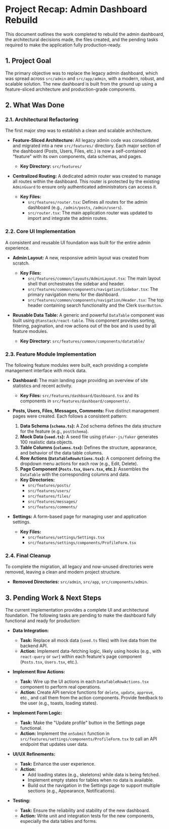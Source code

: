 # Project Recap: Admin Dashboard Rebuild

This document outlines the work completed to rebuild the admin dashboard, the architectural decisions made, the files created, and the pending tasks required to make the application fully production-ready.

## 1. Project Goal

The primary objective was to replace the legacy admin dashboard, which was spread across `src/admin` and `src/app/admin`, with a modern, robust, and scalable solution. The new dashboard is built from the ground up using a feature-sliced architecture and production-grade components.

## 2. What Was Done

### 2.1. Architectural Refactoring

The first major step was to establish a clean and scalable architecture.

-   **Feature-Sliced Architecture:** All legacy admin code was consolidated and migrated into a new `src/features/` directory. Each major section of the dashboard (Posts, Users, Files, etc.) is now a self-contained "feature" with its own components, data schemas, and pages.
    -   **Key Directory:** `src/features/`

-   **Centralized Routing:** A dedicated admin router was created to manage all routes within the dashboard. This router is protected by the existing `AdminGuard` to ensure only authenticated administrators can access it.
    -   **Key Files:**
        -   `src/features/router.tsx`: Defines all routes for the admin dashboard (e.g., `/admin/posts`, `/admin/users`).
        -   `src/router.tsx`: The main application router was updated to import and integrate the admin routes.

### 2.2. Core UI Implementation

A consistent and reusable UI foundation was built for the entire admin experience.

-   **Admin Layout:** A new, responsive admin layout was created from scratch.
    -   **Key Files:**
        -   `src/features/common/layouts/AdminLayout.tsx`: The main layout shell that orchestrates the sidebar and header.
        -   `src/features/common/components/navigation/Sidebar.tsx`: The primary navigation menu for the dashboard.
        -   `src/features/common/components/navigation/Header.tsx`: The top header containing search functionality and the Clerk `UserButton`.

-   **Reusable Data Table:** A generic and powerful `DataTable` component was built using `@tanstack/react-table`. This component provides sorting, filtering, pagination, and row actions out of the box and is used by all feature modules.
    -   **Key Directory:** `src/features/common/components/datatable/`

### 2.3. Feature Module Implementation

The following feature modules were built, each providing a complete management interface with mock data.

-   **Dashboard:** The main landing page providing an overview of site statistics and recent activity.
    -   **Key Files:** `src/features/dashboard/Dashboard.tsx` and its components in `src/features/dashboard/components/`.

-   **Posts, Users, Files, Messages, Comments:** Five distinct management pages were created. Each follows a consistent pattern:
    1.  **Data Schema (`schema.ts`):** A Zod schema defines the data structure for the feature (e.g., `postSchema`).
    2.  **Mock Data (`seed.ts`):** A seed file using `@faker-js/faker` generates 100 realistic data objects.
    3.  **Table Columns (`columns.tsx`):** Defines the structure, appearance, and behavior of the data table columns.
    4.  **Row Actions (`DataTableRowActions.tsx`):** A component defining the dropdown menu actions for each row (e.g., Edit, Delete).
    5.  **Page Component (`Posts.tsx`, `Users.tsx`, etc.):** Assembles the `DataTable` with the corresponding columns and data.
    -   **Key Directories:**
        -   `src/features/posts/`
        -   `src/features/users/`
        -   `src/features/files/`
        -   `src/features/messages/`
        -   `src/features/comments/`

-   **Settings:** A form-based page for managing user and application settings.
    -   **Key Files:**
        -   `src/features/settings/Settings.tsx`
        -   `src/features/settings/components/ProfileForm.tsx`

### 2.4. Final Cleanup

To complete the migration, all legacy and now-unused directories were removed, leaving a clean and modern project structure.
-   **Removed Directories:** `src/admin`, `src/app`, `src/components/admin`.

## 3. Pending Work & Next Steps

The current implementation provides a complete UI and architectural foundation. The following tasks are pending to make the dashboard fully functional and ready for production:

-   **Data Integration:**
    -   **Task:** Replace all mock data (`seed.ts` files) with live data from the backend API.
    -   **Action:** Implement data-fetching logic, likely using hooks (e.g., with `react-query` or `swr`) within each feature's page component (`Posts.tsx`, `Users.tsx`, etc.).

-   **Implement Row Actions:**
    -   **Task:** Wire up the UI actions in each `DataTableRowActions.tsx` component to perform real operations.
    -   **Action:** Create API service functions for `delete`, `update`, `approve`, etc., and call them from the action components. Provide feedback to the user (e.g., toasts, loading states).

-   **Implement Form Logic:**
    -   **Task:** Make the "Update profile" button in the Settings page functional.
    -   **Action:** Implement the `onSubmit` function in `src/features/settings/components/ProfileForm.tsx` to call an API endpoint that updates user data.

-   **UI/UX Refinements:**
    -   **Task:** Enhance the user experience.
    -   **Action:**
        -   Add loading states (e.g., skeletons) while data is being fetched.
        -   Implement empty states for tables when no data is available.
        -   Build out the navigation in the Settings page to support multiple sections (e.g., Appearance, Notifications).

-   **Testing:**
    -   **Task:** Ensure the reliability and stability of the new dashboard.
    -   **Action:** Write unit and integration tests for the new components, especially the data tables and forms.
